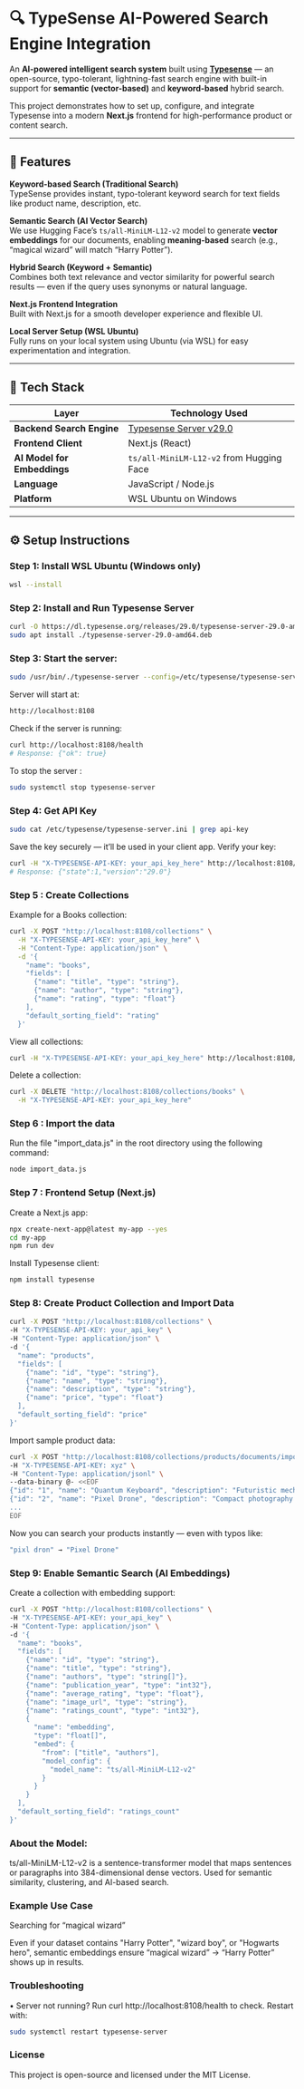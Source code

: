 # 🔍 TypeSense AI-Powered Search Engine Integration

An **AI-powered intelligent search system** built using **[Typesense](https://typesense.org)** — an open-source, typo-tolerant, lightning-fast search engine with built-in support for **semantic (vector-based)** and **keyword-based** hybrid search.

This project demonstrates how to set up, configure, and integrate Typesense into a modern **Next.js** frontend for high-performance product or content search.

---

## 🚀 Features

**Keyword-based Search (Traditional Search)**  
TypeSense provides instant, typo-tolerant keyword search for text fields like product name, description, etc.

**Semantic Search (AI Vector Search)**  
We use Hugging Face’s `ts/all-MiniLM-L12-v2` model to generate **vector embeddings** for our documents, enabling **meaning-based** search (e.g., “magical wizard” will match “Harry Potter”).

**Hybrid Search (Keyword + Semantic)**  
Combines both text relevance and vector similarity for powerful search results — even if the query uses synonyms or natural language.

**Next.js Frontend Integration**  
Built with Next.js for a smooth developer experience and flexible UI.

**Local Server Setup (WSL Ubuntu)**  
Fully runs on your local system using Ubuntu (via WSL) for easy experimentation and integration.

---

## 🧠 Tech Stack

| Layer | Technology Used |
|--------|------------------|
| **Backend Search Engine** | [Typesense Server v29.0](https://typesense.org) |
| **Frontend Client** | Next.js (React) |
| **AI Model for Embeddings** | `ts/all-MiniLM-L12-v2` from Hugging Face |
| **Language** | JavaScript / Node.js |
| **Platform** | WSL Ubuntu on Windows |

---

## ⚙️ Setup Instructions

### Step 1: Install WSL Ubuntu (Windows only)
```bash
wsl --install
```
### Step 2: Install and Run Typesense Server
```bash
curl -O https://dl.typesense.org/releases/29.0/typesense-server-29.0-amd64.deb
sudo apt install ./typesense-server-29.0-amd64.deb
```
### Step 3: Start the server:
```bash
sudo /usr/bin/./typesense-server --config=/etc/typesense/typesense-server.ini
```

Server will start at:
```bash
http://localhost:8108
```

Check if the server is running:
```bash
curl http://localhost:8108/health
# Response: {"ok": true}
```

To stop the server : 
```bash
sudo systemctl stop typesense-server
```
### Step 4: Get API Key
```bash
sudo cat /etc/typesense/typesense-server.ini | grep api-key
```

Save the key securely — it’ll be used in your client app.
Verify your key:
```bash
curl -H "X-TYPESENSE-API-KEY: your_api_key_here" http://localhost:8108/debug
# Response: {"state":1,"version":"29.0"}
```

### Step 5 : Create Collections
Example for a Books collection:
```bash
curl -X POST "http://localhost:8108/collections" \
  -H "X-TYPESENSE-API-KEY: your_api_key_here" \
  -H "Content-Type: application/json" \
  -d '{
    "name": "books",
    "fields": [
      {"name": "title", "type": "string"},
      {"name": "author", "type": "string"},
      {"name": "rating", "type": "float"}
    ],
    "default_sorting_field": "rating"
  }'
```

View all collections:

```bash
curl -H "X-TYPESENSE-API-KEY: your_api_key_here" http://localhost:8108/collections
```


Delete a collection:

```bash
curl -X DELETE "http://localhost:8108/collections/books" \
  -H "X-TYPESENSE-API-KEY: your_api_key_here"
```

### Step 6 : Import the data
Run the file "import_data.js" in the root directory using the following command:
```bash
node import_data.js
```

### Step 7 : Frontend Setup (Next.js)
Create a Next.js app:
```bash
npx create-next-app@latest my-app --yes
cd my-app
npm run dev
```

Install Typesense client:
```bash
npm install typesense
```

### Step 8: Create Product Collection and Import Data
```bash
curl -X POST "http://localhost:8108/collections" \
-H "X-TYPESENSE-API-KEY: your_api_key" \
-H "Content-Type: application/json" \
-d '{
  "name": "products",
  "fields": [
    {"name": "id", "type": "string"},
    {"name": "name", "type": "string"},
    {"name": "description", "type": "string"},
    {"name": "price", "type": "float"}
  ],
  "default_sorting_field": "price"
}'
```

Import sample product data:
```bash
curl -X POST "http://localhost:8108/collections/products/documents/import?action=create" \
-H "X-TYPESENSE-API-KEY: xyz" \
-H "Content-Type: application/jsonl" \
--data-binary @- <<EOF
{"id": "1", "name": "Quantum Keyboard", "description": "Futuristic mechanical keyboard with RGB lighting", "price": 129.99}
{"id": "2", "name": "Pixel Drone", "description": "Compact photography drone with 4K recording", "price": 499.00}
...
EOF
```

Now you can search your products instantly — even with typos like:
```bash
"pixl dron" → "Pixel Drone"
```

### Step 9: Enable Semantic Search (AI Embeddings)
Create a collection with embedding support:
```bash
curl -X POST "http://localhost:8108/collections" \
-H "X-TYPESENSE-API-KEY: your_api_key" \
-H "Content-Type: application/json" \
-d '{
  "name": "books",
  "fields": [
    {"name": "id", "type": "string"},
    {"name": "title", "type": "string"},
    {"name": "authors", "type": "string[]"},
    {"name": "publication_year", "type": "int32"},
    {"name": "average_rating", "type": "float"},
    {"name": "image_url", "type": "string"},
    {"name": "ratings_count", "type": "int32"},
    {
      "name": "embedding",
      "type": "float[]",
      "embed": {
        "from": ["title", "authors"],
        "model_config": {
          "model_name": "ts/all-MiniLM-L12-v2"
        }
      }
    }
  ],
  "default_sorting_field": "ratings_count"
}'
```

### About the Model:
ts/all-MiniLM-L12-v2 is a sentence-transformer model that maps sentences or paragraphs into 384-dimensional dense vectors.
Used for semantic similarity, clustering, and AI-based search.

### Example Use Case
Searching for “magical wizard”

Even if your dataset contains "Harry Potter", "wizard boy", or "Hogwarts hero",
semantic embeddings ensure “magical wizard” → “Harry Potter” shows up in results.

### Troubleshooting
• Server not running?
Run curl http://localhost:8108/health to check.
Restart with:
```bash
sudo systemctl restart typesense-server
```

### License
This project is open-source and licensed under the MIT License.